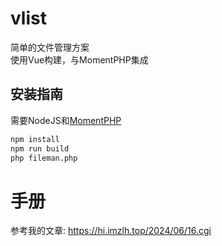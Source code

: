 # vlist

简单的文件管理方案<br>
使用Vue构建，与MomentPHP集成

## 安装指南

需要NodeJS和<a href="https://github.com/imzlh/moment">MomentPHP</a>

```sh
npm install
npm run build
php fileman.php
```

# 手册
参考我的文章: https://hi.imzlh.top/2024/06/16.cgi
